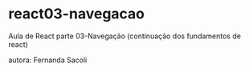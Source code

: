# react03-navegacao
Aula de React parte 03-Navegação (continuação dos fundamentos de react)


autora: Fernanda Sacoli